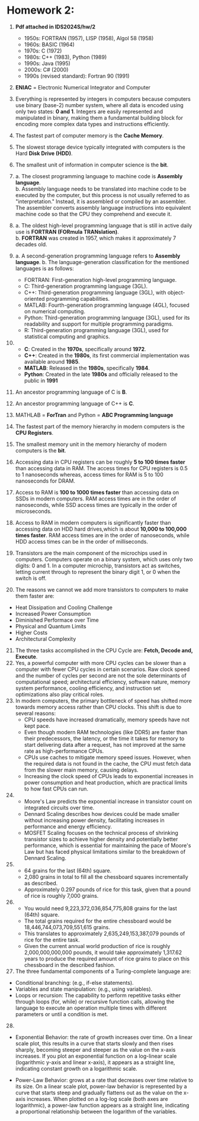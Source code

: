# Homework 2:
1. **Pdf attached in IDS2024S/hw/2**
   * 1950s: FORTRAN (1957), LISP (1958), Algol 58 (1958)  
   * 1960s: BASIC (1964)  
   * 1970s: C (1972)  
   * 1980s: C++ (1983), Python (1989)  
   * 1990s: Java (1995)  
   * 2000s: C# (2000)  
   * 1990s (revised standard): Fortran 90 (1991)  
 
2. **ENIAC** = Electronic Numerical Integrator and Computer  
3. Everything is represented by integers in computers because computers use binary (base-2) number system, where all data is encoded using only two states: **0 and 1**. Integers are easily represented and manipulated in binary, making them a fundamental building block for encoding more complex data types and instructions efficiently.  
4. The fastest part of computer memory is the **Cache Memory**.  
5. The slowest storage device typically integrated with computers is the Hard **Disk Drive (HDD)**.
6. The smallest unit of information in computer science is the **bit**.
7. a. The closest programming language to machine code is **Assembly language**.  
   b. Assembly language needs to be translated into machine code to be executed by the computer, but this process is not usually referred to as "interpretation." Instead, it is assembled or compiled by an assembler. The assembler converts assembly language instructions into equivalent machine code so that the CPU they comprehend and execute it.  
8. a. The oldest high-level programming language that is still in active daily use is **FORTRAN (FORmula TRANslation)**.  
   b. **FORTRAN** was created in 1957, which makes it approximately 7 decades old.
9. a. A second-generation programming language refers to **Assembly language**.
   b. The language-generation classification for the mentioned languages is as follows:
      * FORTRAN: First-generation high-level programming language.
      * C: Third-generation programming language (3GL).
      * C++: Third-generation programming language (3GL), with object-oriented programming capabilities.
      * MATLAB: Fourth-generation programming language (4GL), focused on numerical computing.
      * Python: Third-generation programming language (3GL), used for its readability and support for multiple programming paradigms.
      * R: Third-generation programming language (3GL), used for statistical computing and graphics.
10. * **C**: Created in the **1970s**, specifically around **1972**.
    * **C++**: Created in the **1980s**, its first commercial implementation was available around **1985**.
    * **MATLAB**: Released in the **1980s**, specifically **1984**.
    * **Python**: Created in the late **1980s** and officially released to the public in **1991**
11. An ancestor programming language of C is **B**.
12. An ancestor programming language of C++ is **C**.
13. MATHLAB = **ForTran** and Python = **ABC Programming language**
14. The fastest part of the memory hierarchy in modern computers is the **CPU Registers**.
15. The smallest memory unit in the memory hierarchy of modern computers is the **bit**.
16. Accessing data in CPU registers can be roughly **5 to 100 times faster** than accessing data in RAM. The access times for CPU registers is 0.5 to 1 nanoseconds whereas, access times for RAM is 5 to 100 nanoseconds for DRAM.
17. Access to RAM is **100 to 1000 times faster** than accessing data on SSDs in modern computers. RAM access times are in the order of nanoseconds, while SSD access times are typically in the order of microseconds.
18. Access to RAM in modern computers is significantly faster than accessing data on HDD hard drives,which is about **10,000 to 100,000 times faster**. RAM access times are in the order of nanoseconds, while HDD access times can be in the order of milliseconds.
19. Transistors are the main component of the microchips used in computers. Computers operate on a binary system, which uses only two digits: 0 and 1. In a computer microchip, transistors act as switches, letting current through to represent the binary digit 1, or 0 when the switch is off.
20. The reasons we cannot we add more transistors to computers to make them faster are:
* Heat Dissipation and Cooling Challenge  
* Increased Power Consumption  
* Diminished Performace over Time  
* Physical and Quantum Limits  
* Higher Costs  
* Architectural Complexity  
21. The three tasks accomplished in the CPU Cycle are: **Fetch, Decode and, Execute**.  
22. Yes, a powerful computer with more CPU cycles can be slower than a computer with fewer CPU cycles in certain scenarios. Raw clock speed and the number of cycles per second are not the sole determinants of computational speed; architectural efficiency, software nature, memory system performance, cooling efficiency, and instruction set optimizations also play critical roles.  
23. In modern computers, the primary bottleneck of speed has shifted more towards memory access rather than CPU clocks. This shift is due to several reasons:
      * CPU speeds have increased dramatically, memory speeds have not kept pace.
      * Even though modern RAM technologies (like DDR5) are faster than their predecessors, the latency, or the time it takes for memory to start delivering data after a request, has      not improved at the same rate as high-performance CPUs.
      * CPUs use caches to mitigate memory speed issues. However, when the required data is not found in the cache, the CPU must fetch data from the slower main memory, causing       delays.
      * Increasing the clock speed of CPUs leads to exponential increases in power consumption and heat production, which are practical limits to how fast CPUs can run.
24. * Moore's Law predicts the exponential increase in transistor count on integrated circuits over time.
    * Dennard Scaling describes how devices could be made smaller without increasing power density, facilitating increases in performance and energy efficiency.
    * MOSFET Scaling focuses on the technical process of shrinking transistor sizes to achieve higher density and potentially better performance, which is essential for maintaining the pace of Moore's Law but has faced physical limitations similar to the breakdown of Dennard Scaling.
25. * 64 grains for the last (64th) square.
    * 2,080 grains in total to fill all the chessboard squares incrementally as described.
    * Approximately 0.297 pounds of rice for this task, given that a pound of rice is roughly 7,000 grains.  
26. * You would need 9,223,372,036,854,775,808 grains for the last (64th) square.
    * The total grains required for the entire chessboard would be 18,446,744,073,709,551,615 grains.
    * This translates to approximately 2,635,249,153,387,079 pounds of rice for the entire task.
    * Given the current annual world production of rice is roughly 2,000,000,000,000 pounds, it would take approximately 1,317.62 years to produce the required amount of rice grains to place on this chessboard in the described fashion.
27. The three fundamental components of a Turing-complete language are:
* Conditional branching: (e.g., if-else statements).
* Variables and state manipulation: (e.g., using variables).
* Loops or recursion: The capability to perform repetitive tasks either through loops (for, while) or recursive function calls, allowing the language to execute an operation multiple times with different parameters or until a condition is met.
28. 
* Exponential Behavior: the rate of growth increases over time. On a linear scale plot, this results in a curve that starts slowly and then rises sharply, becoming steeper and steeper as the value on the x-axis increases. If you plot an exponential function on a log-linear scale (logarithmic y-axis and linear x-axis), it appears as a straight line, indicating constant growth on a logarithmic scale.

* Power-Law Behavior: grows at a rate that decreases over time relative to its size. On a linear scale plot, power-law behavior is represented by a curve that starts steep and gradually flattens out as the value on the x-axis increases. When plotted on a log-log scale (both axes are logarithmic), a power-law function appears as a straight line, indicating a proportional relationship between the logarithm of the variables.
